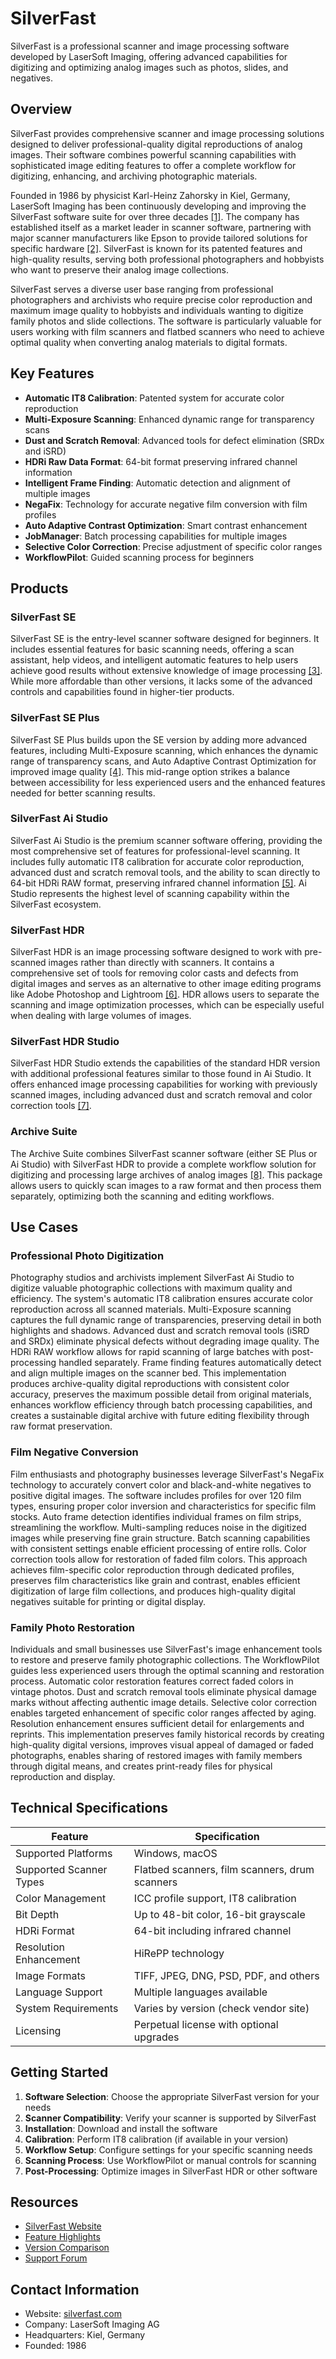 # SilverFast

SilverFast is a professional scanner and image processing software developed by LaserSoft Imaging, offering advanced capabilities for digitizing and optimizing analog images such as photos, slides, and negatives.

## Overview

SilverFast provides comprehensive scanner and image processing solutions designed to deliver professional-quality digital reproductions of analog images. Their software combines powerful scanning capabilities with sophisticated image editing features to offer a complete workflow for digitizing, enhancing, and archiving photographic materials.

Founded in 1986 by physicist Karl-Heinz Zahorsky in Kiel, Germany, LaserSoft Imaging has been continuously developing and improving the SilverFast software suite for over three decades [[1]](https://www.silverfast.com/). The company has established itself as a market leader in scanner software, partnering with major scanner manufacturers like Epson to provide tailored solutions for specific hardware [[2]](https://www.silverfast.com/about-silverfast-why-scanning-basics-of-scanning/silverfast-for-scanners-from-manufacturer-company-epson/). SilverFast is known for its patented features and high-quality results, serving both professional photographers and hobbyists who want to preserve their analog image collections.

SilverFast serves a diverse user base ranging from professional photographers and archivists who require precise color reproduction and maximum image quality to hobbyists and individuals wanting to digitize family photos and slide collections. The software is particularly valuable for users working with film scanners and flatbed scanners who need to achieve optimal quality when converting analog materials to digital formats.

## Key Features

- **Automatic IT8 Calibration**: Patented system for accurate color reproduction
- **Multi-Exposure Scanning**: Enhanced dynamic range for transparency scans
- **Dust and Scratch Removal**: Advanced tools for defect elimination (SRDx and iSRD)
- **HDRi Raw Data Format**: 64-bit format preserving infrared channel information
- **Intelligent Frame Finding**: Automatic detection and alignment of multiple images
- **NegaFix**: Technology for accurate negative film conversion with film profiles
- **Auto Adaptive Contrast Optimization**: Smart contrast enhancement
- **JobManager**: Batch processing capabilities for multiple images
- **Selective Color Correction**: Precise adjustment of specific color ranges
- **WorkflowPilot**: Guided scanning process for beginners

## Products

### SilverFast SE

SilverFast SE is the entry-level scanner software designed for beginners. It includes essential features for basic scanning needs, offering a scan assistant, help videos, and intelligent automatic features to help users achieve good results without extensive knowledge of image processing [[3]](https://www.silverfast.com/products-overview-products-company-lasersoft-imaging/silverfast-scanner-software/silverfast-se/). While more affordable than other versions, it lacks some of the advanced controls and capabilities found in higher-tier products.

### SilverFast SE Plus

SilverFast SE Plus builds upon the SE version by adding more advanced features, including Multi-Exposure scanning, which enhances the dynamic range of transparency scans, and Auto Adaptive Contrast Optimization for improved image quality [[4]](https://forum.silverfast.com/imaging-in-general-f2/version-differences-t12182.html). This mid-range option strikes a balance between accessibility for less experienced users and the enhanced features needed for better scanning results.

### SilverFast Ai Studio

SilverFast Ai Studio is the premium scanner software offering, providing the most comprehensive set of features for professional-level scanning. It includes fully automatic IT8 calibration for accurate color reproduction, advanced dust and scratch removal tools, and the ability to scan directly to 64-bit HDRi RAW format, preserving infrared channel information [[5]](https://www.silverfast.com/products-overview-products-company-lasersoft-imaging/silverfast-scanner-software/silverfast-ai-studio/). Ai Studio represents the highest level of scanning capability within the SilverFast ecosystem.

### SilverFast HDR

SilverFast HDR is an image processing software designed to work with pre-scanned images rather than directly with scanners. It contains a comprehensive set of tools for removing color casts and defects from digital images and serves as an alternative to other image editing programs like Adobe Photoshop and Lightroom [[6]](https://www.silverfast.com/products-overview-products-company-lasersoft-imaging/digital-imaging-software/silverfast-hdr/). HDR allows users to separate the scanning and image optimization processes, which can be especially useful when dealing with large volumes of images.

### SilverFast HDR Studio

SilverFast HDR Studio extends the capabilities of the standard HDR version with additional professional features similar to those found in Ai Studio. It offers enhanced image processing capabilities for working with previously scanned images, including advanced dust and scratch removal and color correction tools [[7]](https://shadowandlightmagazine.com/reviews/tool-reviews/silverfast-ai-studio-hdr-studio-lasersoft-imaging/).

### Archive Suite

The Archive Suite combines SilverFast scanner software (either SE Plus or Ai Studio) with SilverFast HDR to provide a complete workflow solution for digitizing and processing large archives of analog images [[8]](https://forum.silverfast.com/imaging-in-general-f2/which-version-do-i-need--t11928.html). This package allows users to quickly scan images to a raw format and then process them separately, optimizing both the scanning and editing workflows.

## Use Cases

### Professional Photo Digitization

Photography studios and archivists implement SilverFast Ai Studio to digitize valuable photographic collections with maximum quality and efficiency. The system's automatic IT8 calibration ensures accurate color reproduction across all scanned materials. Multi-Exposure scanning captures the full dynamic range of transparencies, preserving detail in both highlights and shadows. Advanced dust and scratch removal tools (iSRD and SRDx) eliminate physical defects without degrading image quality. The HDRi RAW workflow allows for rapid scanning of large batches with post-processing handled separately. Frame finding features automatically detect and align multiple images on the scanner bed. This implementation produces archive-quality digital reproductions with consistent color accuracy, preserves the maximum possible detail from original materials, enhances workflow efficiency through batch processing capabilities, and creates a sustainable digital archive with future editing flexibility through raw format preservation.

### Film Negative Conversion

Film enthusiasts and photography businesses leverage SilverFast's NegaFix technology to accurately convert color and black-and-white negatives to positive digital images. The software includes profiles for over 120 film types, ensuring proper color inversion and characteristics for specific film stocks. Auto frame detection identifies individual frames on film strips, streamlining the workflow. Multi-sampling reduces noise in the digitized images while preserving fine grain structure. Batch scanning capabilities with consistent settings enable efficient processing of entire rolls. Color correction tools allow for restoration of faded film colors. This approach achieves film-specific color reproduction through dedicated profiles, preserves film characteristics like grain and contrast, enables efficient digitization of large film collections, and produces high-quality digital negatives suitable for printing or digital display.

### Family Photo Restoration

Individuals and small businesses use SilverFast's image enhancement tools to restore and preserve family photographic collections. The WorkflowPilot guides less experienced users through the optimal scanning and restoration process. Automatic color restoration features correct faded colors in vintage photos. Dust and scratch removal tools eliminate physical damage marks without affecting authentic image details. Selective color correction enables targeted enhancement of specific color ranges affected by aging. Resolution enhancement ensures sufficient detail for enlargements and reprints. This implementation preserves family historical records by creating high-quality digital versions, improves visual appeal of damaged or faded photographs, enables sharing of restored images with family members through digital means, and creates print-ready files for physical reproduction and display.

## Technical Specifications

| Feature | Specification |
|---------|---------------|
| Supported Platforms | Windows, macOS |
| Supported Scanner Types | Flatbed scanners, film scanners, drum scanners |
| Color Management | ICC profile support, IT8 calibration |
| Bit Depth | Up to 48-bit color, 16-bit grayscale |
| HDRi Format | 64-bit including infrared channel |
| Resolution Enhancement | HiRePP technology |
| Image Formats | TIFF, JPEG, DNG, PSD, PDF, and others |
| Language Support | Multiple languages available |
| System Requirements | Varies by version (check vendor site) |
| Licensing | Perpetual license with optional upgrades |

## Getting Started

1. **Software Selection**: Choose the appropriate SilverFast version for your needs
2. **Scanner Compatibility**: Verify your scanner is supported by SilverFast
3. **Installation**: Download and install the software
4. **Calibration**: Perform IT8 calibration (if available in your version)
5. **Workflow Setup**: Configure settings for your specific scanning needs
6. **Scanning Process**: Use WorkflowPilot or manual controls for scanning
7. **Post-Processing**: Optimize images in SilverFast HDR or other software

## Resources

- [SilverFast Website](https://www.silverfast.com/)
- [Feature Highlights](https://www.silverfast.com/silverfast-feature-highlights/)
- [Version Comparison](https://www.silverfast.com/comparison/scanner/en.html)
- [Support Forum](https://forum.silverfast.com/)

## Contact Information

- Website: [silverfast.com](https://www.silverfast.com/)
- Company: LaserSoft Imaging AG
- Headquarters: Kiel, Germany
- Founded: 1986
